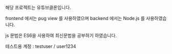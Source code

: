 해당 프로젝트는 유튜브클론입니다.

frontend 에서는 pug view 를 사용하였으며
backend 에서는 Node.js 를 사용하였습니다.

js 문법은 ES6을 사용하여 최신문법을 공부하기 하였습니다.

테스트용 계정 : testuser / user1234
